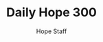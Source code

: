 ---
image: /assets/img/daily-hope-default-artwork.png
title: Daily Hope 300
number: 300
categories:
  - Daily Hope
author: Hope Staff
notes: Daily Hope 300
embed: >-
  <iframe style="border-radius:12px" src="https://open.spotify.com/embed/episode/2JlNkTcImbZGjJB3fqPNSB?utm_source=generator" width="100%" height="152" frameBorder="0" allowfullscreen="" allow="autoplay; clipboard-write; encrypted-media; fullscreen; picture-in-picture" loading="lazy"></iframe>
---